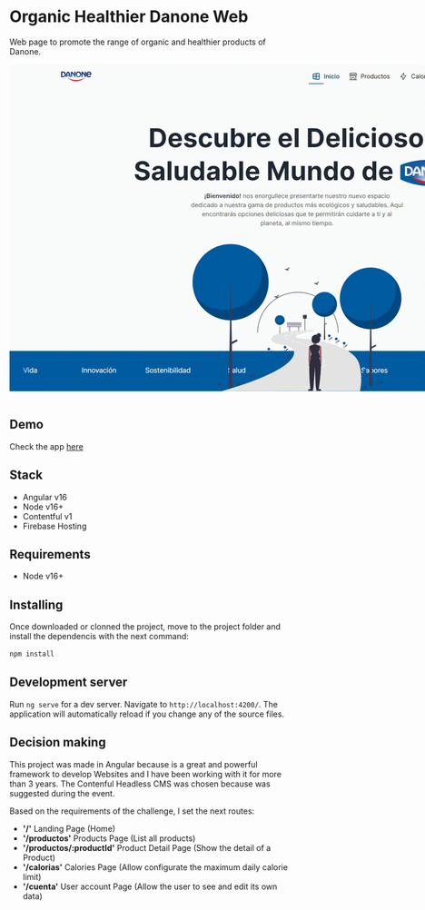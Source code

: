 # Organic Healthier Danone Web 

Web page to promote the range of organic and healthier products of Danone.
  <div style="display:grid; place-items:center">
    <img src="./docs/imgs/gif/landing-screen.gif" style="max-width: 1024px"></img>
  </div>

<br>

## Demo
Check the app [here](https://danone-healthy.web.app/)

## Stack
 - Angular v16
 - Node v16+
 - Contentful v1
 - Firebase Hosting
## Requirements
 - Node v16+

## Installing
Once downloaded or clonned the project, move to the project folder and install the dependencis with the next command:
 ```powershell
 npm install
 ```
## Development server

Run `ng serve` for a dev server. Navigate to `http://localhost:4200/`. The application will automatically reload if you change any of the source files.

## Decision making

This project was made in Angular because is a great and powerful framework to develop Websites and I have been working with it for more than 3 years. The Contenful Headless CMS was chosen because was suggested during the event. 

Based on the requirements of the challenge, I set the next routes:

- <strong>'/'</strong>  Landing Page (Home)
- <strong>'/productos'</strong>  Products Page (List all products)
- <strong>'/productos/:productId'</strong>  Product Detail Page (Show the detail of a Product)
- <strong>'/calorias'</strong>  Calories Page (Allow configurate the maximum daily calorie limit)
- <strong>'/cuenta'</strong> User account Page (Allow the user to see and edit its own data)
